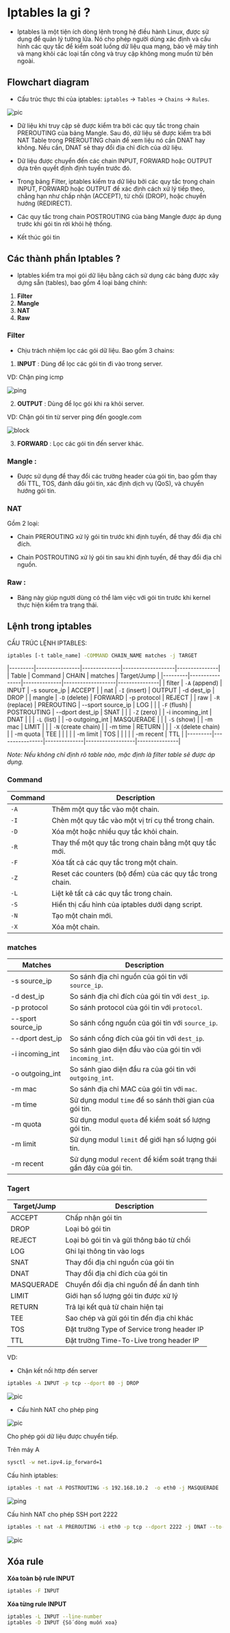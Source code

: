 # Iptables la gi ?

- Iptables là một tiện ích dòng lệnh trong hệ điều hành Linux, được sử dụng để quản lý tường lửa. Nó cho phép người dùng xác định và cấu hình các quy tắc để kiểm soát luồng dữ liệu qua mạng, bảo vệ máy tính và mạng khỏi các loại tấn công và truy cập không mong muốn từ bên ngoài.

## Flowchart diagram

- Cấu trúc thực thi của iptables: `iptables` -> `Tables` -> `Chains` -> `Rules`.

![pic](/Task%203/img/chain.png)

- Dữ liệu khi truy cập sẽ được kiểm tra bởi các quy tắc trong chain PREROUTING của bảng Mangle. Sau đó, dữ liệu sẽ được kiểm tra bởi NAT Table trong PREROUTING chain để xem liệu nó cần DNAT hay không. Nếu cần, DNAT sẽ thay đổi địa chỉ đích của dữ liệu.

- Dữ liệu được chuyển đến các chain INPUT, FORWARD hoặc OUTPUT dựa trên quyết định định tuyến trước đó.

- Trong bảng Filter, iptables kiểm tra dữ liệu bởi các quy tắc trong chain INPUT, FORWARD hoặc OUTPUT để xác định cách xử lý tiếp theo, chẳng hạn như chấp nhận (ACCEPT), từ chối (DROP), hoặc chuyển hướng (REDIRECT).

- Các quy tắc trong chain POSTROUTING của bảng Mangle được áp dụng trước khi gói tin rời khỏi hệ thống.

- Kết thúc gói tin

## Các thành phần Iptables ?

- Iptables kiểm tra mọi gói dữ liệu bằng cách sử dụng các bảng được xây dựng sẵn (tables), bao gồm 4 loại bảng chính:

1. **Filter**
2. **Mangle**
3. **NAT**
4. **Raw**

### **Filter**

- Chịu trách nhiệm lọc các gói dữ liệu. Bao gồm 3 chains:

1. **INPUT** : Dùng để lọc các gói tin đi vào trong server.

VD: Chặn ping icmp

![ping](/Task%203/img/filter.png)

2. **OUTPUT** : Dùng để  lọc gói khi ra khỏi server.

VD: Chặn gói tin từ server ping đến google.com

![block](/Task%203/img/filter_1.png)

3. **FORWARD** : Lọc các gói tin đến server khác.

### **Mangle** : 

- Được sử dụng để thay đổi các trường header của gói tin, bao gồm thay đổi TTL, TOS, đánh dấu gói tin, xác định dịch vụ (QoS), và chuyển hướng gói tin.

### **NAT** 

Gồm 2 loại:

- Chain PREROUTING xử lý gói tin trước khi định tuyến, để thay đổi địa chỉ đích.

- Chain POSTROUTING xử lý gói tin sau khi định tuyến, để thay đổi địa chỉ nguồn.

### **Raw** : 

- Bảng này giúp người dùng có thể làm việc với gói tin trước khi kernel thực hiện kiểm tra trạng thái.

## Lệnh trong iptables

CẤU TRÚC LỆNH IPTABLES:

```bash
iptables [-t table_name] -COMMAND CHAIN_NAME matches -j TARGET
```

|---------|----------------|--------------|-------------------|---------------|
| Table   | Command        | CHAIN        | matches           | Target/Jump   |
|---------|----------------|--------------|-------------------|---------------|
| filter  | `-A` (append)  | INPUT        | -s source_ip     | ACCEPT        |
| nat     | `-I` (insert)  | OUTPUT       | -d dest_ip       | DROP          |
| mangle  | `-D` (delete)  | FORWARD      | -p protocol      | REJECT        |
| raw     | `-R` (replace) | PREROUTING   | --sport source_ip | LOG           |
|         | `-F` (flush)   | POSTROUTING  | --dport dest_ip  | SNAT          |
|         | `-Z` (zero)    |              | -i incoming_int  | DNAT          |
|         | `-L` (list)    |              | -o outgoing_int  | MASQUERADE    |
|         | `-S` (show)    |              | -m mac           | LIMIT         |
|         | `-N` (create chain) |        | -m time          | RETURN        |
|         | `-X` (delete chain) |        | -m quota         | TEE           |
|         |                |              | -m limit         | TOS           |
|         |                |              | -m recent        | TTL           |
|---------|----------------|--------------|------------------|---------------|

*Note: Nếu không chỉ định rõ table nào, mặc định là filter table sẽ được áp dụng.*

### Command

| Command | Description                                 |
|---------|---------------------------------------------|
| `-A`    | Thêm một quy tắc vào một chain.            |
| `-I`    | Chèn một quy tắc vào một vị trí cụ thể trong chain. |
| `-D`    | Xóa một hoặc nhiều quy tắc khỏi chain.    |
| `-R`    | Thay thế một quy tắc trong chain bằng một quy tắc mới. |
| `-F`    | Xóa tất cả các quy tắc trong một chain.    |
| `-Z`    | Reset các counters (bộ đếm) của các quy tắc trong chain. |
| `-L`    | Liệt kê tất cả các quy tắc trong chain.   |
| `-S`    | Hiển thị cấu hình của iptables dưới dạng script. |
| `-N`    | Tạo một chain mới.                         |
| `-X`    | Xóa một chain.                             |

### matches

| Matches | Description                       |
|---------|-----------------------------------|
| -s source_ip | So sánh địa chỉ nguồn của gói tin với `source_ip`. |
| -d dest_ip | So sánh địa chỉ đích của gói tin với `dest_ip`. |
| -p protocol | So sánh protocol của gói tin với `protocol`. |
| --sport source_ip | So sánh cổng nguồn của gói tin với `source_ip`. |
| --dport dest_ip | So sánh cổng đích của gói tin với `dest_ip`. |
| -i incoming_int | So sánh giao diện đầu vào của gói tin với `incoming_int`. |
| -o outgoing_int | So sánh giao diện đầu ra của gói tin với `outgoing_int`. |
| -m mac | So sánh địa chỉ MAC của gói tin với `mac`. |
| -m time | Sử dụng modul `time` để so sánh thời gian của gói tin. |
| -m quota | Sử dụng modul `quota` để kiểm soát số lượng gói tin. |
| -m limit | Sử dụng modul `limit` để giới hạn số lượng gói tin. |
| -m recent | Sử dụng modul `recent` để kiểm soát trạng thái gần đây của gói tin. |

### Tagert

| Target/Jump | Description                                  |
|-------------|----------------------------------------------|
| ACCEPT      | Chấp nhận gói tin                           |
| DROP        | Loại bỏ gói tin                             |
| REJECT      | Loại bỏ gói tin và gửi thông báo từ chối   |
| LOG         | Ghi lại thông tin vào logs                   |
| SNAT        | Thay đổi địa chỉ nguồn của gói tin          |
| DNAT        | Thay đổi địa chỉ đích của gói tin           |
| MASQUERADE  | Chuyển đổi địa chỉ nguồn để ẩn danh tính   |
| LIMIT       | Giới hạn số lượng gói tin được xử lý       |
| RETURN      | Trả lại kết quả từ chain hiện tại          |
| TEE         | Sao chép và gửi gói tin đến địa chỉ khác   |
| TOS         | Đặt trường Type of Service trong header IP  |
| TTL         | Đặt trường Time-To-Live trong header IP    |


VD: 

- Chặn kết nối http đến server

```bash
iptables -A INPUT -p tcp --dport 80 -j DROP
```

![pic](/Task%203/img/blockhttp.png)

- Cấu hình NAT cho phép ping

![pic](/Task%203/img/model.png)

Cho phép gói dữ liệu được chuyển tiếp.

Trên máy A

```bash 
sysctl -w net.ipv4.ip_forward=1
```

Cấu hình iptables:

```bash 
iptables -t nat -A POSTROUTING -s 192.168.10.2  -o eth0 -j MASQUERADE
```

![ping](/Task%203/img/ping.png)

Cấu hình NAT cho phép SSH port 2222

```bash
iptables -t nat -A PREROUTING -i eth0 -p tcp --dport 2222 -j DNAT --to-destination 192.168.10.2:22
```

![pic](/Task%203/img/allow.png)

## Xóa rule

**Xóa toàn bộ rule INPUT**

```bash
iptables -F INPUT
```

**Xóa từng rule INPUT**

```bash
iptables -L INPUT --line-number
iptables -D INPUT {Số dòng muốn xoa}
```

